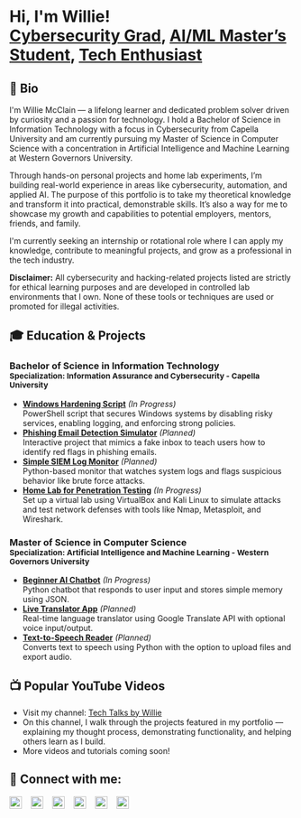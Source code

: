 <h1>Hi, I'm Willie! <br/>
<a href="https://github.com/WillieLabs">Cybersecurity Grad</a>, 
<a href="https://www.linkedin.com/in/williemcclain922/">AI/ML Master’s Student</a>, 
<a href="https://github.com/WillieLabs">Tech Enthusiast</a>
</h1>

<h2>🧠 Bio</h2>
<p>
I'm Willie McClain — a lifelong learner and dedicated problem solver driven by curiosity and a passion for technology. I hold a Bachelor of Science in Information Technology with a focus in Cybersecurity from Capella University and am currently pursuing my Master of Science in Computer Science with a concentration in Artificial Intelligence and Machine Learning at Western Governors University. 
</p>
<p>
Through hands-on personal projects and home lab experiments, I’m building real-world experience in areas like cybersecurity, automation, and applied AI. The purpose of this portfolio is to take my theoretical knowledge and transform it into practical, demonstrable skills. It’s also a way for me to showcase my growth and capabilities to potential employers, mentors, friends, and family.
</p>
<p>
I'm currently seeking an internship or rotational role where I can apply my knowledge, contribute to meaningful projects, and grow as a professional in the tech industry.
</p>
<p><strong>Disclaimer:</strong> All cybersecurity and hacking-related projects listed are strictly for ethical learning purposes and are developed in controlled lab environments that I own. None of these tools or techniques are used or promoted for illegal activities.</p>

<h2>🎓 Education & Projects</h2>

<h3>Bachelor of Science in Information Technology<br/>
<small>Specialization: Information Assurance and Cybersecurity - Capella University</small></h3>
<ul>
  <li><a href="https://github.com/WillieLabs/Windows-Hardening-Script"><b>Windows Hardening Script</b></a> <i>(In Progress)</i><br/>
    PowerShell script that secures Windows systems by disabling risky services, enabling logging, and enforcing strong policies.
  </li>
  <li><a href="https://github.com/WillieLabs/Phishing-Simulator"><b>Phishing Email Detection Simulator</b></a> <i>(Planned)</i><br/>
    Interactive project that mimics a fake inbox to teach users how to identify red flags in phishing emails.
  </li>
  <li><a href="https://github.com/WillieLabs/SIEM-Log-Monitor"><b>Simple SIEM Log Monitor</b></a> <i>(Planned)</i><br/>
    Python-based monitor that watches system logs and flags suspicious behavior like brute force attacks.
  </li>
  <li><a href="https://github.com/WillieLabs/Pentest-Homelab"><b>Home Lab for Penetration Testing</b></a> <i>(In Progress)</i><br/>
    Set up a virtual lab using VirtualBox and Kali Linux to simulate attacks and test network defenses with tools like Nmap, Metasploit, and Wireshark.
  </li>
</ul>

<h3>Master of Science in Computer Science<br/>
<small>Specialization: Artificial Intelligence and Machine Learning - Western Governors University</small></h3>
<ul>
  <li><a href="https://github.com/WillieLabs/Beginner-AI-Chatbot"><b>Beginner AI Chatbot</b></a> <i>(In Progress)</i><br/>
    Python chatbot that responds to user input and stores simple memory using JSON.
  </li>
  <li><a href="https://github.com/WillieLabs/Live-Translator-App"><b>Live Translator App</b></a> <i>(Planned)</i><br/>
    Real-time language translator using Google Translate API with optional voice input/output.
  </li>
  <li><a href="https://github.com/WillieLabs/Text-to-Speech-Reader"><b>Text-to-Speech Reader</b></a> <i>(Planned)</i><br/>
    Converts text to speech using Python with the option to upload files and export audio.
  </li>
</ul>

<h2>📺 Popular YouTube Videos</h2>
<ul>
  <li>Visit my channel: <a href="https://youtube.com/@techtalksbywillie?si=BgKTyvWvrELFLZZa" target="_blank">Tech Talks by Willie</a></li>
  <li>On this channel, I walk through the projects featured in my portfolio — explaining my thought process, demonstrating functionality, and helping others learn as I build.</li>
  <li>More videos and tutorials coming soon!</li>
</ul>

<h2>🤝 Connect with me:</h2>
<div style="display: flex; gap: 16px; align-items: center;">
  <a href="https://www.linkedin.com/in/williemcclain922/">
    <img alt="Willie | LinkedIn" width="22px" src="https://cdn.jsdelivr.net/npm/simple-icons@v3/icons/linkedin.svg" style="color: #0077B5;" />
  </a>
  <a href="https://www.instagram.com/will22cool/">
    <img alt="Willie | Instagram" width="22px" src="https://cdn.jsdelivr.net/npm/simple-icons@v3/icons/instagram.svg" style="color: #E1306C;" />
  </a>
  <a href="https://www.tiktok.com/@will22cool">
    <img alt="Willie | TikTok" width="22px" src="https://cdn.jsdelivr.net/npm/simple-icons@v3/icons/tiktok.svg" style="color: #000000;" />
  </a>
  <a href="https://www.facebook.com/profile.php?id=100072569739964">
    <img alt="Willie | Facebook" width="22px" src="https://cdn.jsdelivr.net/npm/simple-icons@v3/icons/facebook.svg" style="color: #1877F2;" />
  </a>
  <a href="https://www.upwork.com/freelancers/~013eca3ce95c0a28db?mp_source=share">
    <img alt="Willie | Upwork" width="22px" src="https://cdn.jsdelivr.net/npm/simple-icons@v3/icons/upwork.svg" style="color: #6fda44;" />
  </a>
  <a href="https://youtube.com/@techtalksbywillie?si=BgKTyvWvrELFLZZa">
    <img alt="Willie | YouTube" width="22px" src="https://cdn.jsdelivr.net/npm/simple-icons@v3/icons/youtube.svg" style="color: #FF0000;" />
  </a>
</div>



